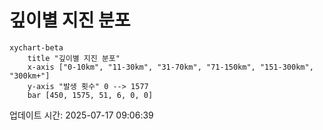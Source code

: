 # 깊이별 지진 분포

```mermaid
xychart-beta
    title "깊이별 지진 분포"
    x-axis ["0-10km", "11-30km", "31-70km", "71-150km", "151-300km", "300km+"]
    y-axis "발생 횟수" 0 --> 1577
    bar [450, 1575, 51, 6, 0, 0]
```

업데이트 시간: 2025-07-17 09:06:39
